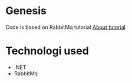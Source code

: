 # Genesis
Code is based on RabbitMq tutorial
[About tutorial](https://www.rabbitmq.com/tutorials)

# Technologi used
- .NET
- RabbitMq